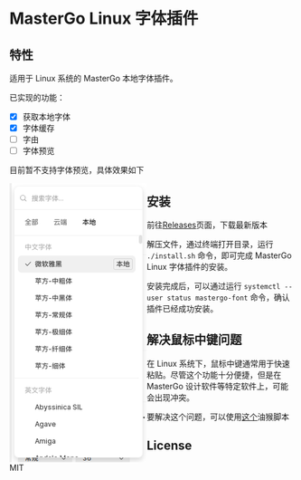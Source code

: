 # MasterGo Linux 字体插件

## 特性

适用于 Linux 系统的 MasterGo 本地字体插件。

已实现的功能：

- [x] 获取本地字体
- [x] 字体缓存
- [ ] 字由
- [ ] 字体预览

目前暂不支持字体预览，具体效果如下

<img src="./res/image-20230605140720645.png" style="float:left;" />

## 安装

前往[Releases](https://github.com/zskzskabcd/mastergo-linux-font-helper/releases)页面，下载最新版本

解压文件，通过终端打开目录，运行 `./install.sh` 命令，即可完成 MasterGo Linux 字体插件的安装。

安装完成后，可以通过运行 `systemctl --user status mastergo-font` 命令，确认插件已经成功安装。

## 解决鼠标中键问题

在 Linux 系统下，鼠标中键通常用于快速粘贴。尽管这个功能十分便捷，但是在 MasterGo 设计软件等特定软件上，可能会出现冲突。

要解决这个问题，可以使用[这个](https://github.com/zskzskabcd/middle-button-no-paste)油猴脚本

## License

MIT
